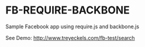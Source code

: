 FB-REQUIRE-BACKBONE
===================
Sample Facebook app using require.js and backbone.js

See Demo: http://www.treyeckels.com/fb-test/search
